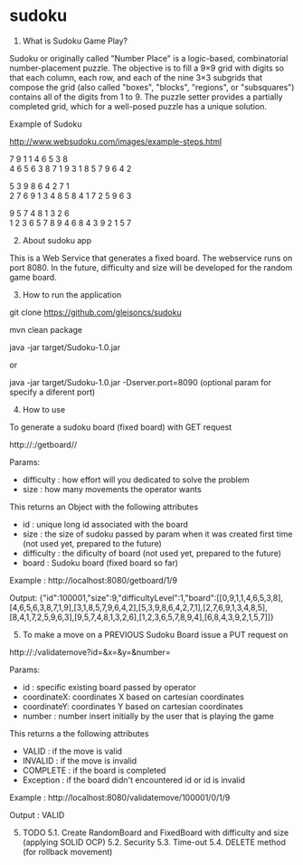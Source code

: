 # sudoku

1. What is Sudoku Game Play?

Sudoku or originally called "Number Place" is a logic-based, combinatorial number-placement puzzle. The objective is to fill a 9×9 grid with digits so that each column, each row, and each of the nine 3×3 subgrids that compose the grid (also called "boxes", "blocks", "regions", or "subsquares") contains all of the digits from 1 to 9. The puzzle setter provides a partially completed grid, which for a well-posed puzzle has a unique solution.

Example of Sudoku 

http://www.websudoku.com/images/example-steps.html

7  9  1   1  4  6   5  3  8  
4  6  5   6  3  8   7  1  9 
3  1  8   5  7  9   6  4  2
  
5  3  9   8  6  4   2  7  1  
2  7  6   9  1  3   4  8  5 
8  4  1   7  2  5   9  6  3  

9  5  7   4  8  1   3  2  6  
1  2  3   6  5  7   8  9  4 
6  8  4   3  9  2   1  5  7 


2. About sudoku app

This is a Web Service that generates a fixed board. The webservice runs on port 8080. In the future, difficulty and size will be developed for the random game board. 

3. How to run the application
    
git clone https://github.com/gleisoncs/sudoku
    
mvn clean package
	
java -jar target/Sudoku-1.0.jar

or
	
java -jar target/Sudoku-1.0.jar -Dserver.port=8090 (optional param for specify a diferent port)

4. How to use

To generate a sudoku board (fixed board) with GET request

http://<server>:<port>/getboard/<difficulty>/<size>

Params:
- difficulty : how effort will you dedicated to solve the problem
- size       : how many movements the operator wants
        
This returns an Object with the following attributes 
- id         : unique long id associated with the board   
- size       : the size of sudoku passed by param when it was created first time (not used yet, prepared to the future)
- difficulty : the dificulty of board (not used yet, prepared to the future)
- board      : Sudoku board (fixed board so far)
                   
Example      : http://localhost:8080/getboard/1/9
     
Output: {"id":100001,"size":9,"difficultyLevel":1,"board":[[0,9,1,1,4,6,5,3,8],[4,6,5,6,3,8,7,1,9],[3,1,8,5,7,9,6,4,2],[5,3,9,8,6,4,2,7,1],[2,7,6,9,1,3,4,8,5],[8,4,1,7,2,5,9,6,3],[9,5,7,4,8,1,3,2,6],[1,2,3,6,5,7,8,9,4],[6,8,4,3,9,2,1,5,7]]}
                
5. To make a move on a PREVIOUS Sudoku Board issue a PUT request on
            
http://<server>:<port>/validatemove?id=<id>&x=<coordinateX>&y=<coordinateY>&number=<number generated by user>

Params:
- id         : specific existing board passed by operator
- coordinateX: coordinates X based on cartesian coordinates
- coordinateY: coordinates Y based on cartesian coordinates
- number     : number insert initially by the user that is playing the game

This returns a the following attributes 
- VALID      : if the move is valid
- INVALID    : if the move is invalid
- COMPLETE   : if the board is completed
- Exception  : if the board didn't encountered id or id is invalid
                   
Example      : http://localhost:8080/validatemove/100001/0/1/9
    
Output       : VALID
  
5. TODO
5.1. Create RandomBoard and FixedBoard with difficulty and size (applying SOLID OCP)
5.2. Security
5.3. Time-out
5.4. DELETE method (for rollback movement)